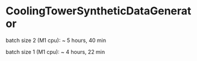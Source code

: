 # CoolingTowerSyntheticDataGenerator

batch size 2 (M1 cpu): ~ 5 hours, 40 min

batch size 1 (M1 cpu): ~ 4 hours, 22 min